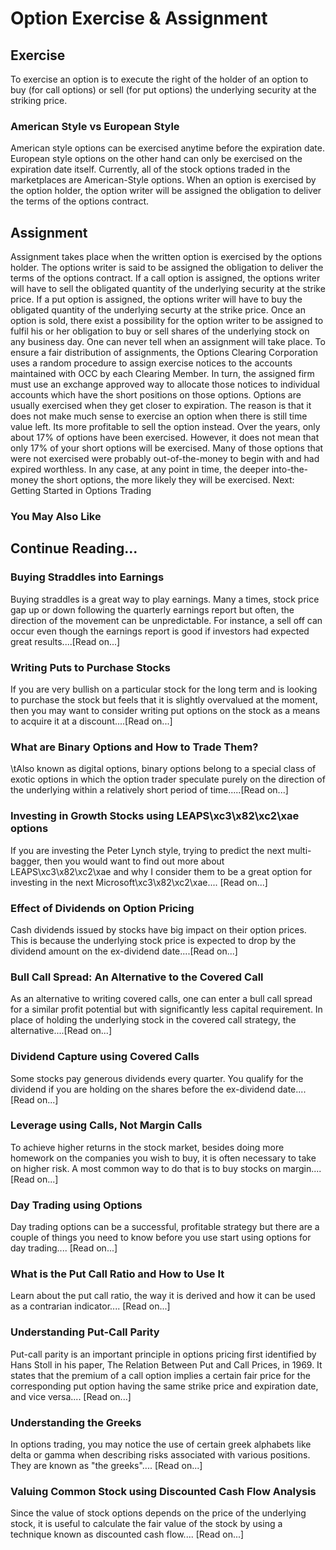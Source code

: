 # Option Exercise & Assignment

## Exercise
To exercise an option is to execute the right of the holder of an option to buy (for         call options) or sell (for put options) the    underlying security at the         striking price.

###         American Style vs European Style
American style options can be exercised        anytime before the expiration date.             European style options on the other hand can only be exercised on the expiration        date itself. Currently, all of the stock options traded in the marketplaces are        American-Style options.
        When an option is exercised by the option holder,        the option writer will be             assigned the obligation to deliver the terms of the options contract.

## Assignment
Assignment takes place when the written option is exercised by the options holder. The         options writer is said to be assigned the obligation to deliver the terms of    the options contract.
If a call option is assigned, the options writer will have to sell the obligated    quantity of the underlying security at the        strike price.
If a put option is assigned, the options writer will have to buy the obligated quantity    of the underlying securty at the strike price.
        Once an option is sold, there exist a possibility for the option writer to be assigned        to fulfil his or her obligation to buy or sell shares of the underlying stock on        any business day. One can never tell when an assignment will take place. To ensure        a fair distribution of assignments, the Options Clearing Corporation uses a random        procedure to assign exercise notices to the accounts maintained with OCC by each        Clearing Member. In turn, the assigned firm must use an exchange approved way to        allocate those notices to individual accounts which have the short positions on        those options.
        Options are usually exercised when they get closer to             expiration. The reason is that it does not make much sense to exercise an        option when there is still time value        left. Its more profitable to sell the option instead.
        Over the years, only about 17% of options have been exercised. However, it does        not mean that only 17% of your short options will be exercised. Many of those options        that were not exercised were probably out-of-the-money        to begin with and had expired worthless. In any case, at any point in time, the        deeper into-the-money the short options, the more likely they will be exercised.
Next: Getting Started in Options Trading 

### You May Also Like

## Continue Reading...

### Buying Straddles into Earnings
Buying straddles is a great way to play earnings.        Many a times, stock price gap up or down following the quarterly earnings report        but often, the direction of the movement can be unpredictable. For instance, a sell        off can occur even though the earnings report is good if investors had expected        great results....[Read on...]

### Writing Puts to Purchase Stocks
If you are very bullish on a particular stock for the long term and is looking to        purchase the stock but feels that it is slightly overvalued at the moment, then        you may want to consider writing put options on the        stock as a means to acquire it at a discount....[Read on...]

### What are Binary Options and How to Trade Them?
\tAlso known as digital options, binary options belong to a special class of exotic options in which the option trader speculate purely on the direction of the underlying within a relatively short period of time.....[Read on...]

### Investing in Growth Stocks using LEAPS\xc3\x82\xc2\xae options
If you are investing the Peter Lynch style, trying to predict the next multi-bagger,    then you would want to find out more about LEAPS\xc3\x82\xc2\xae and why I consider them to be a great option for investing in the next Microsoft\xc3\x82\xc2\xae....        [Read on...]

### Effect of Dividends on Option Pricing
Cash dividends issued by stocks have big impact on their option prices. This is    because the underlying stock price is expected to drop by the dividend amount on the ex-dividend date....[Read on...]

### Bull Call Spread: An Alternative to the Covered Call
As an alternative to writing covered calls, one can enter a bull call spread for    a similar profit potential but with significantly less capital requirement. In    place of holding the underlying stock in the covered call strategy, the alternative....[Read on...]

### Dividend Capture using Covered Calls
Some stocks pay generous dividends every quarter. You qualify for the dividend if        you are holding on the shares before the ex-dividend date....[Read on...]

### Leverage using Calls, Not Margin Calls
To achieve higher returns in the stock market, besides doing more homework on the        companies you wish to buy, it is often necessary to        take on higher risk. A most common way to do that is to buy stocks on margin....[Read on...]

### Day Trading using Options
Day trading options can be a successful, profitable strategy but there are a couple of things you need to know before you use start using options for day trading.... [Read on...]

### What is the Put Call Ratio and How to Use It
Learn about the put call ratio, the way it is derived and how it can be used as a contrarian indicator.... [Read on...]

### Understanding Put-Call Parity
Put-call parity is an important principle in options pricing first identified by Hans Stoll in his paper, The Relation Between Put and Call Prices, in 1969. It states that the premium of a call option implies a certain fair price for the corresponding put option having the same strike price and expiration date, and vice versa.... [Read on...]

### Understanding the Greeks
In options trading, you may notice the use of certain greek alphabets like delta        or gamma when describing risks associated with various positions. They are known as "the greeks".... [Read on...]

### Valuing Common Stock using Discounted Cash Flow    Analysis
Since the value of stock options depends on the price of the underlying stock, it        is useful to calculate the fair value of the stock by using a technique known as        discounted cash flow....        [Read on...]
